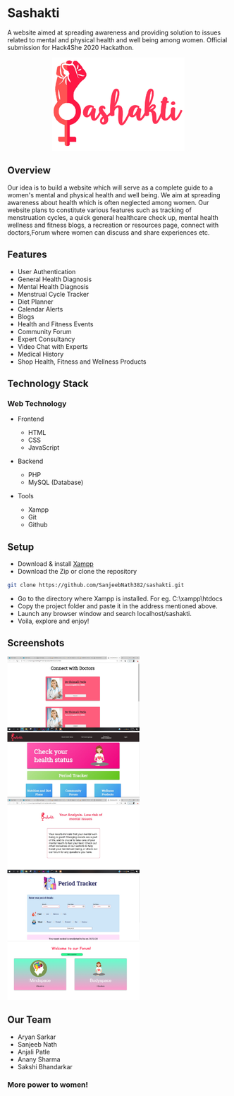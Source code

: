 # Sashakti

A website aimed at spreading awareness and providing solution to issues related to mental and physical health and well being among women.
Official submission for Hack4She 2020 Hackathon.

<p align="center">
    <img src="./assets/icon.png" alt="Logo" width="300">
  </a>

## Overview

Our idea is to build a website which will serve as a complete guide to a women's mental and physical health and well being. We aim at spreading awareness about health which is often neglected among women. Our website plans to constitute various features such as tracking of menstruation cycles, a quick general healthcare check up, mental health wellness and fitness blogs, a recreation or resources page, connect with doctors,Forum where women can discuss and share experiences etc.

## Features

* User Authentication
* General Health Diagnosis
* Mental Health Diagnosis
* Menstrual Cycle Tracker
* Diet Planner
* Calendar Alerts
* Blogs
* Health and Fitness Events
* Community Forum
* Expert Consultancy
* Video Chat with Experts
* Medical History
* Shop Health, Fitness and Wellness Products


## Technology Stack

### Web Technology

- Frontend
  - HTML
  - CSS
  - JavaScript
  
- Backend
  - PHP
  - MySQL (Database)

- Tools
  - Xampp
  - Git
  - Github
## Setup

- Download & install [Xampp](https://www.apachefriends.org/download.html)
- Download the Zip or clone the repository
``` bash
git clone https://github.com/SanjeebNath382/sashakti.git
```
- Go to the directory where Xampp is installed. For eg. C:\xampp\htdocs
- Copy the project folder and paste it in the address mentioned above.
- Launch any browser window and search localhost/sashakti.
- Voila, explore and enjoy!

## Screenshots

<img src="Screenshots/s1.jpg" width="300">
<img src="Screenshots/s2.jpg" width="300">
<img src="Screenshots/s3.jpg" width="300">
<img src="Screenshots/s4.jpg" width="300">
<img src="Screenshots/s5.jpg" width="300">

## Our Team

* Aryan Sarkar
* Sanjeeb Nath
* Anjali Patle
* Anany Sharma
* Sakshi Bhandarkar

### More power to women!
